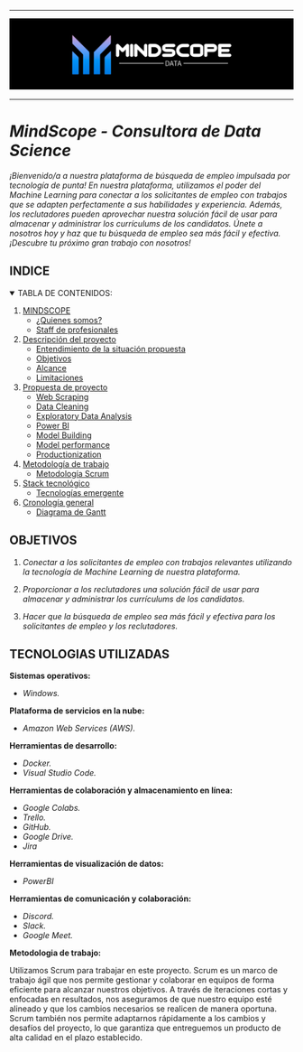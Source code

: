 ------------

<p align="center">
  <img src="./src/MindScope.png">
</p>

---

# ***MindScope - Consultora de Data Science***


*¡Bienvenido/a a nuestra plataforma de búsqueda de empleo impulsada por tecnología de punta! En nuestra plataforma, utilizamos el poder del Machine Learning para conectar a los solicitantes de empleo con trabajos que se adapten perfectamente a sus habilidades y experiencia. Además, los reclutadores pueden aprovechar nuestra solución fácil de usar para almacenar y administrar los currículums de los candidatos. Únete a nosotros hoy y haz que tu búsqueda de empleo sea más fácil y efectiva. ¡Descubre tu próximo gran trabajo con nosotros!*

<!-- TABLA DE CONTENIDO -->
## INDICE
<details open="open">
  <summary>TABLA DE CONTENIDOS: </summary>
  <ol>
    <li>
      <a href="#MindScope">MINDSCOPE</a>
      <ul>
        <li><a href="#¿Quienes somos?">¿Quienes somos?</a></li>
        <li><a href="#Staff de profesionales">Staff de profesionales</a></li>
      </ul>
    </li>
    <li>
      <a href="#Descripción del proyecto">Descripción del proyecto</a>
      <ul>
        <li><a href="#Entendimiento de la situación propuesta">Entendimiento de la situación propuesta</a></li>
        <li><a href="#Objetivos">Objetivos</a></li>
        <li><a href="#Alcance">Alcance</a></li>
        <li><a href="#Limitaciones">Limitaciones</a></li>
      </ul>
    </li>
    <li>
      <a href="#Propuesta de proyecto">Propuesta de proyecto</a>
      <ul>
        <li><a href="#web-scraping">Web Scraping</a></li>
        <li><a href="#data-cleaning">Data Cleaning</a></li>
        <li><a href="#exploratory-data-analysis">Exploratory Data Analysis</a></li>
        <li><a href="#Power-BI">Power BI</a></li>
        <li><a href="#model-building">Model Building</a></li>
        <li><a href="#model-performance">Model performance</a></li>
        <li><a href="#productionization">Productionization</a></li>
      </ul>
    </li>
    <li>
      <a href="#Metodología-de-trabajo">Metodología de trabajo</a>
      <ul>
        <li><a href="#Metodología-Scrum">Metodología Scrum</a></li>
      </ul>
    </li>
    <li>
      <a href="#Stack-tecnológico">Stack tecnológico</a>
      <ul>
        <li><a href="#Diagrama-de-Gantt">Tecnologías emergente</a></li>
      </ul>
    </li>
    <li>
      <a href="#Cronología-general">Cronología general</a>
      <ul>
        <li><a href="#Diagrama-de-Gantt">Diagrama de Gantt</a></li>
      </ul>
    </li>
  </ol>
</details>

## **OBJETIVOS** 


1. *Conectar a los solicitantes de empleo con trabajos relevantes utilizando la tecnología de Machine Learning de nuestra plataforma.*

2. *Proporcionar a los reclutadores una solución fácil de usar para almacenar y administrar los currículums de los candidatos.*

3. *Hacer que la búsqueda de empleo sea más fácil y efectiva para los solicitantes de empleo y los reclutadores.*



## **TECNOLOGIAS UTILIZADAS**


**Sistemas operativos:**

- *Windows.*

**Plataforma de servicios en la nube:**

- *Amazon Web Services (AWS).*

**Herramientas de desarrollo:**

- *Docker.*
- *Visual Studio Code.*

**Herramientas de colaboración y almacenamiento en línea:**

- *Google Colabs.*
- *Trello.*
- *GitHub.*
- *Google Drive.*
- *Jira*

**Herramientas de visualización de datos:**

- *PowerBI*

**Herramientas de comunicación y colaboración:**

- *Discord.*
- *Slack.*
- *Google Meet.*

**Metodologia de trabajo:**  

Utilizamos Scrum para trabajar en este proyecto. Scrum es un marco de trabajo ágil que nos permite gestionar y colaborar en equipos de forma eficiente para alcanzar nuestros objetivos. A través de iteraciones cortas y enfocadas en resultados, nos aseguramos de que nuestro equipo esté alineado y que los cambios necesarios se realicen de manera oportuna. Scrum también nos permite adaptarnos rápidamente a los cambios y desafíos del proyecto, lo que garantiza que entreguemos un producto de alta calidad en el plazo establecido.



